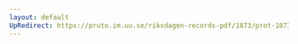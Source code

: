 ```yaml
---
layout: default
UpRedirect: https://pruto.im.uu.se/riksdagen-records-pdf/1873/prot-1873--ak--215/prot-1873--ak--215_003.pdf
---
```

